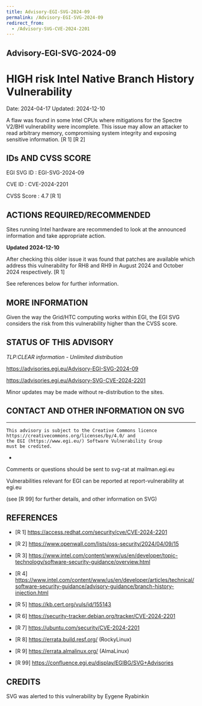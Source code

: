 ```yaml
---
title: Advisory-EGI-SVG-2024-09
permalink: /Advisory-EGI-SVG-2024-09
redirect_from:
  - /Advisory-SVG-CVE-2024-2201
---
```


## Advisory-EGI-SVG-2024-09

# HIGH risk Intel Native Branch History Vulnerability

Date:        2024-04-17 
Updated:     2024-12-10

A flaw was found in some Intel CPUs where mitigations for the Spectre 
V2/BHI vulnerability were incomplete. This issue may allow an attacker 
to read arbitrary memory, compromising system integrity and exposing 
sensitive information.  [R 1] [R 2]


## IDs AND CVSS SCORE 

EGI SVG ID : EGI-SVG-2024-09
    
CVE ID     : CVE-2024-2201

CVSS Score : 4.7 [R 1]
    

## ACTIONS REQUIRED/RECOMMENDED

Sites running Intel hardware are recommended to look at the announced 
information and take appropriate action.

**Updated 2024-12-10**

After checking this older issue it was found that patches are available
which address this vulnerability for RH8 and RH9 in August 2024 and 
October 2024 respectively.  [R 1]

See references below for further information.

## MORE INFORMATION

Given the way the Grid/HTC computing works within EGI, the EGI SVG
considers the risk from this vulnerability higher than the CVSS score. 

    
## STATUS OF THIS ADVISORY
    
_TLP:CLEAR information - Unlimited distribution_ 
                   
  https://advisories.egi.eu/Advisory-EGI-SVG-2024-09

  https://advisories.egi.eu/Advisory-SVG-CVE-2024-2201 


Minor updates may be made without re-distribution to the sites.


## CONTACT AND OTHER INFORMATION ON SVG

-----------------------------
    This advisory is subject to the Creative Commons licence 
    https://creativecommons.org/licenses/by/4.0/ and
    the EGI (https://www.egi.eu/) Software Vulnerability Group 
    must be credited.
-

    
Comments or questions should be sent to
	svg-rat at mailman.egi.eu

Vulnerabilities relevant for EGI can be reported at
	report-vulnerability at egi.eu
    
(see [R 99] for further details, and other information on SVG)
   
    
## REFERENCES

- [R 1] <https://access.redhat.com/security/cve/CVE-2024-2201>

- [R 2] <https://www.openwall.com/lists/oss-security/2024/04/09/15>

- [R 3] <https://www.intel.com/content/www/us/en/developer/topic-technology/software-security-guidance/overview.html>

- [R 4] <https://www.intel.com/content/www/us/en/developer/articles/technical/software-security-guidance/advisory-guidance/branch-history-injection.html>

- [R 5] <https://kb.cert.org/vuls/id/155143>

- [R 6] <https://security-tracker.debian.org/tracker/CVE-2024-2201> 
    
- [R 7] <https://ubuntu.com/security/CVE-2024-2201>

- [R 8] <https://errata.build.resf.org/>   (RockyLinux)

- [R 9] <https://errata.almalinux.org/>  (AlmaLinux)


- [R 99] <https://confluence.egi.eu/display/EGIBG/SVG+Advisories>

## CREDITS

SVG was alerted to this vulnerability by Eygene Ryabinkin
